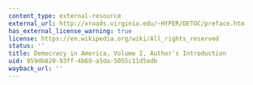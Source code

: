 ```yaml
---
content_type: external-resource
external_url: http://xroads.virginia.edu/~HYPER/DETOC/preface.htm
has_external_license_warning: true
license: https://en.wikipedia.org/wiki/All_rights_reserved
status: ''
title: Democracy in America, Volume I, Author's Introduction
uid: 959db820-93ff-4b69-a5da-5055c11d5adb
wayback_url: ''
---
```

